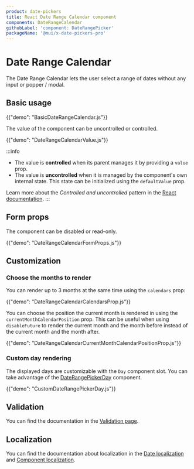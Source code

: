 ```yaml
---
product: date-pickers
title: React Date Range Calendar component
components: DateRangeCalendar
githubLabel: 'component: DateRangePicker'
packageName: '@mui/x-date-pickers-pro'
---
```


# Date Range Calendar [<span class="plan-pro"></span>](/x/introduction/licensing/#pro-plan)

<p class="description">The Date Range Calendar lets the user select a range of dates without any input or popper / modal.</p>

## Basic usage

{{"demo": "BasicDateRangeCalendar.js"}}

The value of the component can be uncontrolled or controlled.

{{"demo": "DateRangeCalendarValue.js"}}

:::info

- The value is **controlled** when its parent manages it by providing a `value` prop.
- The value is **uncontrolled** when it is managed by the component's own internal state. This state can be initialized using the `defaultValue` prop.

Learn more about the _Controlled and uncontrolled_ pattern in the [React documentation](https://react.dev/learn/sharing-state-between-components#controlled-and-uncontrolled-components).
:::

## Form props

The component can be disabled or read-only.

{{"demo": "DateRangeCalendarFormProps.js"}}

## Customization

### Choose the months to render

You can render up to 3 months at the same time using the `calendars` prop:

{{"demo": "DateRangeCalendarCalendarsProp.js"}}

You can choose the position the current month is rendered in using the `currentMonthCalendarPosition` prop.
This can be useful when using `disableFuture` to render the current month and the month before instead of the current month and the month after.

{{"demo": "DateRangeCalendarCurrentMonthCalendarPositionProp.js"}}

### Custom day rendering

The displayed days are customizable with the `Day` component slot.
You can take advantage of the [DateRangePickerDay](/x/api/date-pickers/date-range-picker-day/) component.

{{"demo": "CustomDateRangePickerDay.js"}}

## Validation

You can find the documentation in the [Validation page](/x/react-date-pickers/validation/).

## Localization

You can find the documentation about localization in the [Date localization](/x/react-date-pickers/adapters-locale/) and [Component localization](/x/react-date-pickers/localization/).
